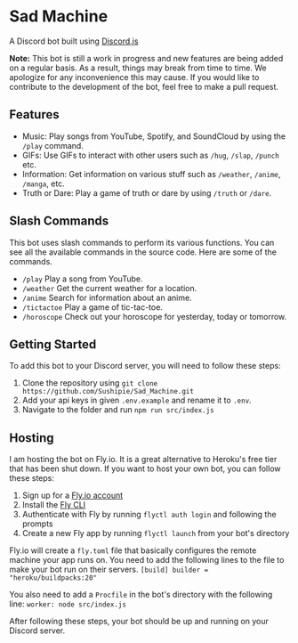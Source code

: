# Sad Machine

A Discord bot built using [Discord.js](https://discord.js.org/#/)

**Note:** This bot is still a work in progress and new features are being added on a regular basis. As a result, things may break from time to time. We apologize for any inconvenience this may cause. If you would like to contribute to the development of the bot, feel free to make a pull request.

## Features

-   Music: Play songs from YouTube, Spotify, and SoundCloud by using the `/play` command.
-   GIFs: Use GIFs to interact with other users such as `/hug`, `/slap`, `/punch` etc.
-   Information: Get information on various stuff such as `/weather`, `/anime`, `/manga`, etc.
-   Truth or Dare: Play a game of truth or dare by using `/truth` or `/dare`.

## Slash Commands

This bot uses slash commands to perform its various functions. You can see all the available commands in the source code. Here are some of the commands.

-   `/play` Play a song from YouTube.
-   `/weather` Get the current weather for a location.
-   `/anime` Search for information about an anime.
-   `/tictactoe` Play a game of tic-tac-toe.
-   `/horoscope` Check out your horoscope for yesterday, today or tomorrow.

## Getting Started

To add this bot to your Discord server, you will need to follow these steps:

1.  Clone the repository using `git clone https://github.com/Sushipie/Sad_Machine.git`
2.  Add your api keys in given `.env.example` and rename it to `.env`.
3.  Navigate to the folder and run `npm run src/index.js`

## Hosting

I am hosting the bot on Fly.io. It is a great alternative to Heroku's free tier that has been shut down. If you want to host your own bot, you can follow these steps:

1.  Sign up for a [Fly.io account](https://fly.io/)
2.  Install the [Fly CLI](https://fly.io/docs/hands-on/install-flyctl/) 
3.  Authenticate with Fly by running `flyctl auth login` and following the prompts
4.  Create a new Fly app by running `flyctl launch` from your bot's directory

Fly.io will create a `fly.toml` file that basically configures the remote machine your app runs on. You need to add the following lines to the file to make your bot run on their servers.
`[build]
  builder = "heroku/buildpacks:20"`

You also need to add a `Procfile` in the bot's directory with the following line:
`worker: node src/index.js`

After following these steps, your bot should be up and running on your Discord server.